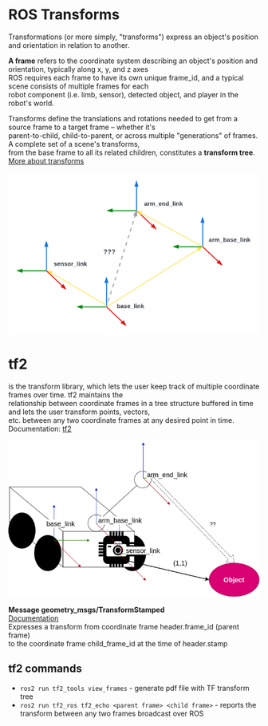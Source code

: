 # ROS Transforms
Transformations (or more simply, "transforms") express an object's position and orientation in relation to another.

**A frame** refers to the coordinate system describing an object's position and orientation, typically along x, y, and z axes  
ROS requires each frame to have its own unique frame_id, and a typical scene consists of multiple frames for each  
robot component (i.e. limb, sensor), detected object, and player in the robot's world.

Transforms define the translations and rotations needed to get from a source frame to a target frame – whether it's  
parent-to-child, child-to-parent, or across multiple "generations" of frames. A complete set of a scene's transforms,  
from the base frame to all its related children, constitutes a **transform tree**.  
[More about transforms](https://foxglove.dev/blog/understanding-ros-transforms)

<img src="images/transforms.png" alt="ROS transforms" width="700">

# tf2
is the transform library, which lets the user keep track of multiple coordinate frames over time. tf2 maintains the  
relationship between coordinate frames in a tree structure buffered in time and lets the user transform points, vectors,   
etc. between any two coordinate frames at any desired point in time.  
Documentation: [tf2](https://docs.ros.org/en/iron/Concepts/Intermediate/About-Tf2.html?highlight=tf2)

![tf2](images/AMR_tf2.png)

**Message geometry_msgs/TransformStamped**  
[Documentation](https://docs.ros2.org/latest/api/geometry_msgs/msg/TransformStamped.html)  
Expresses a transform from coordinate frame header.frame_id (parent frame)  
to the coordinate frame child_frame_id at the time of header.stamp

## tf2 commands 

- `ros2 run tf2_tools view_frames` - generate pdf file with TF transform tree
- `ros2 run tf2_ros tf2_echo <parent frame> <child frame>` - reports the transform between any two frames broadcast over ROS